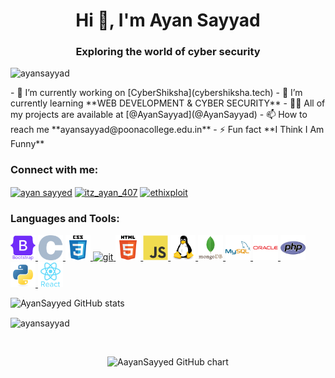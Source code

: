 <h1 align="center">Hi 👋, I'm Ayan Sayyad</h1>
<h3 align="center">Exploring the world of cyber security</h3>
<p align="left"> <img src="https://komarev.com/ghpvc/?username=ayansayyad&label=Profile%20views&color=0e75b6&style=flat" alt="ayansayyad" /> </p>
- 🔭 I’m currently working on [CyberShiksha](cybershiksha.tech)
- 🌱 I’m currently learning **WEB DEVELOPMENT & CYBER SECURITY**
- 👨‍💻 All of my projects are available at [@AyanSayyad](@AyanSayyad)
- 📫 How to reach me **ayansayyad@poonacollege.edu.in**
- ⚡ Fun fact **I Think I Am Funny**
<h3 align="left">Connect with me:</h3>
<p align="left">
<a href="https://linkedin.com/in/ayan sayyed" target="blank"><img align="center" src="https://raw.githubusercontent.com/rahuldkjain/github-profile-readme-generator/master/src/images/icons/Social/linked-in-alt.svg" alt="ayan sayyed" height="30" width="40" /></a>
<a href="https://instagram.com/itz_ayan_407" target="blank"><img align="center" src="https://raw.githubusercontent.com/rahuldkjain/github-profile-readme-generator/master/src/images/icons/Social/instagram.svg" alt="itz_ayan_407" height="30" width="40" /></a>
<a href="https://www.youtube.com/c/ethixploit" target="blank"><img align="center" src="https://raw.githubusercontent.com/rahuldkjain/github-profile-readme-generator/master/src/images/icons/Social/youtube.svg" alt="ethixploit" height="30" width="40" /></a>
</p>
<h3 align="left">Languages and Tools:</h3>
<p align="left"> <a href="https://getbootstrap.com" target="_blank" rel="noreferrer"> <img src="https://raw.githubusercontent.com/devicons/devicon/master/icons/bootstrap/bootstrap-plain-wordmark.svg" alt="bootstrap" width="40" height="40"/> </a> <a href="https://www.cprogramming.com/" target="_blank" rel="noreferrer"> <img src="https://raw.githubusercontent.com/devicons/devicon/master/icons/c/c-original.svg" alt="c" width="40" height="40"/> </a> <a href="https://www.w3schools.com/css/" target="_blank" rel="noreferrer"> <img src="https://raw.githubusercontent.com/devicons/devicon/master/icons/css3/css3-original-wordmark.svg" alt="css3" width="40" height="40"/> </a> <a href="https://git-scm.com/" target="_blank" rel="noreferrer"> <img src="https://www.vectorlogo.zone/logos/git-scm/git-scm-icon.svg" alt="git" width="40" height="40"/> </a> <a href="https://www.w3.org/html/" target="_blank" rel="noreferrer"> <img src="https://raw.githubusercontent.com/devicons/devicon/master/icons/html5/html5-original-wordmark.svg" alt="html5" width="40" height="40"/> </a> <a href="https://developer.mozilla.org/en-US/docs/Web/JavaScript" target="_blank" rel="noreferrer"> <img src="https://raw.githubusercontent.com/devicons/devicon/master/icons/javascript/javascript-original.svg" alt="javascript" width="40" height="40"/> </a> <a href="https://www.linux.org/" target="_blank" rel="noreferrer"> <img src="https://raw.githubusercontent.com/devicons/devicon/master/icons/linux/linux-original.svg" alt="linux" width="40" height="40"/> </a> <a href="https://www.mongodb.com/" target="_blank" rel="noreferrer"> <img src="https://raw.githubusercontent.com/devicons/devicon/master/icons/mongodb/mongodb-original-wordmark.svg" alt="mongodb" width="40" height="40"/> </a> <a href="https://www.mysql.com/" target="_blank" rel="noreferrer"> <img src="https://raw.githubusercontent.com/devicons/devicon/master/icons/mysql/mysql-original-wordmark.svg" alt="mysql" width="40" height="40"/> </a> <a href="https://www.oracle.com/" target="_blank" rel="noreferrer"> <img src="https://raw.githubusercontent.com/devicons/devicon/master/icons/oracle/oracle-original.svg" alt="oracle" width="40" height="40"/> </a> <a href="https://www.php.net" target="_blank" rel="noreferrer"> <img src="https://raw.githubusercontent.com/devicons/devicon/master/icons/php/php-original.svg" alt="php" width="40" height="40"/> </a> <a href="https://www.python.org" target="_blank" rel="noreferrer"> <img src="https://raw.githubusercontent.com/devicons/devicon/master/icons/python/python-original.svg" alt="python" width="40" height="40"/> </a> <a href="https://reactjs.org/" target="_blank" rel="noreferrer"> <img src="https://raw.githubusercontent.com/devicons/devicon/master/icons/react/react-original-wordmark.svg" alt="react" width="40" height="40"/> </a> </p>


<p>
  <img src="https://github-readme-stats.vercel.app/api?username=AayanSayyed&show_icons=true&locale=en" alt="AyanSayyed GitHub stats" />
</p>


<p><img align="center" src="https://github-readme-streak-stats.herokuapp.com/?user=AayanSayyed&" alt="ayansayyad" /></p>   

<p align="center">
  <img src="https://ghchart.rshah.org/AayanSayyed" alt="AayanSayyed GitHub chart" />
</p>
